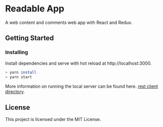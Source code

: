 # Readable App

A web content and comments web app with React and Redux.

## Getting Started

### Installing


Install dependencies and serve with hot reload at http://localhost:3000.
```bash
> yarn install
> yarn start
```

More information on running the local server can be found here. [rest client directory](../server).

## License

This project is licensed under the MIT License.
